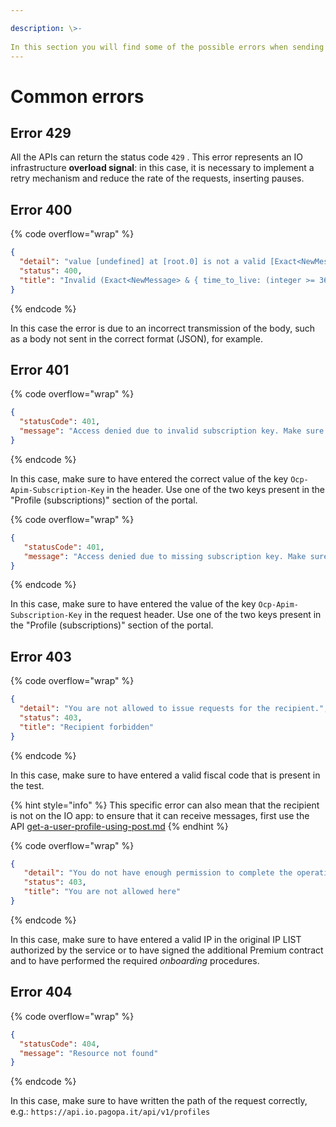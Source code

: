 ```yaml
---

description: \>-  
In this section you will find some of the possible errors when sending a request to the APIs.
---
```


# Common errors

## Error 429

All the APIs can return the status code `429` . This error represents an IO infrastructure **overload signal**: in this case, it is necessary to implement a retry mechanism and reduce the rate of the requests, inserting pauses.

## Error 400

{% code overflow="wrap" %}
```json
{
  "detail": "value [undefined] at [root.0] is not a valid [Exact<NewMessage>]\nvalue [undefined] at [root.1] is not a valid [{ time_to_live: (integer >= 3600 and < 604800 | 604800) }]",
  "status": 400,
  "title": "Invalid (Exact<NewMessage> & { time_to_live: (integer >= 3600 and < 604800 | 604800) })"
}
```
{% endcode %}

In this case the error is due to an incorrect transmission of the body, such as a body not sent in the correct format (JSON), for example.

## Error 401

{% code overflow="wrap" %}
```json
{
  "statusCode": 401,
  "message": "Access denied due to invalid subscription key. Make sure to provide a valid key for an active subscription."
}
```
{% endcode %}

In this case, make sure to have entered the correct value of the key `Ocp-Apim-Subscription-Key` in the header. Use one of the two keys present in the "Profile (subscriptions)" section of the portal.

{% code overflow="wrap" %}
```json
{
   "statusCode": 401,
   "message": "Access denied due to missing subscription key. Make sure to include subscription key when making requests to an API."
}
```
{% endcode %}

In this case, make sure to have entered the value of the key `Ocp-Apim-Subscription-Key` in the request header. Use one of the two keys present in the "Profile (subscriptions)" section of the portal.

## Error 403

{% code overflow="wrap" %}
```json
{
  "detail": "You are not allowed to issue requests for the recipient.",
  "status": 403,
  "title": "Recipient forbidden"
}
```
{% endcode %}

In this case, make sure to have entered a valid fiscal code that is present in the test.

{% hint style="info" %} This specific error can also mean that the recipient is not on the IO app: to ensure that it can receive messages, first use the API [get-a-user-profile-using-post.md](api-messaggi/get-a-user-profile-using-post.md "mention") {% endhint %}

{% code overflow="wrap" %}
```json
{
   "detail": "You do not have enough permission to complete the operation you requested",
   "status": 403,
   "title": "You are not allowed here"
}
```
{% endcode %}

In this case, make sure to have entered a valid IP in the original IP LIST authorized by the service or to have signed the additional Premium contract and to have performed the required _onboarding_ procedures.

## Error 404

{% code overflow="wrap" %}
```json
{
  "statusCode": 404,
  "message": "Resource not found"
}
```
{% endcode %}

In this case, make sure to have written the path of the request correctly, e.g.: `https://api.io.pagopa.it/api/v1/profiles`